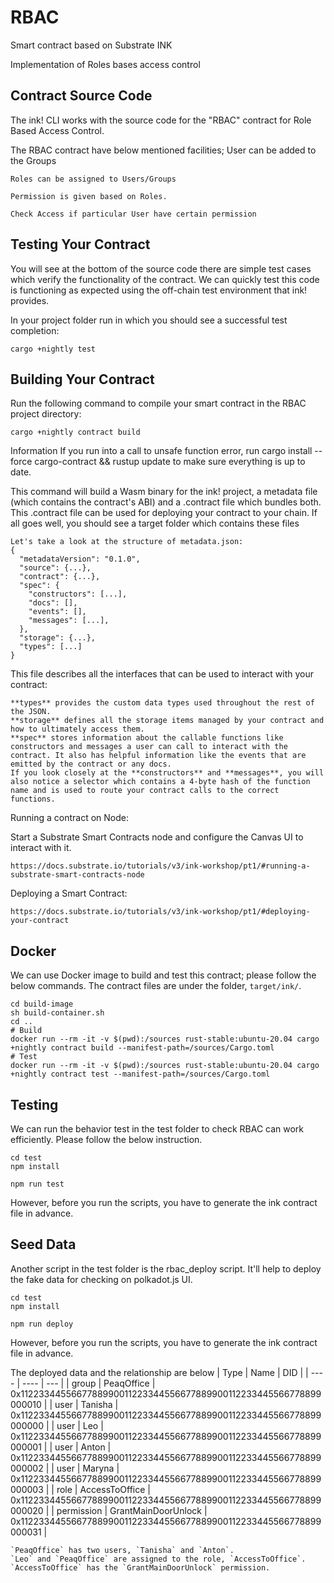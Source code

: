 # RBAC
Smart contract based on Substrate INK

Implementation of Roles bases access control

## Contract Source Code
The ink! CLI works with the source code for the "RBAC" contract for Role Based Access Control. 

The RBAC contract have below mentioned facilities;
    User can be added to the Groups
    
    Roles can be assigned to Users/Groups
    
    Permission is given based on Roles.
    
    Check Access if particular User have certain permission
    
## Testing Your Contract

You will see at the bottom of the source code there are simple test cases which verify the functionality of the contract. We can quickly test this code is functioning as expected using the off-chain test environment that ink! provides.

In your project folder run in which you should see a successful test completion:

    cargo +nightly test

## Building Your Contract

Run the following command to compile your smart contract in the RBAC project directory:

    cargo +nightly contract build

Information
    If you run into a call to unsafe function error, run cargo install --force cargo-contract && rustup update to make sure everything is up to date.

This command will build a Wasm binary for the ink! project, a metadata file (which contains the contract's ABI) and a .contract file which bundles both. This .contract file can be used for deploying your contract to your chain. If all goes well, you should see a target folder which contains these files

    Let's take a look at the structure of metadata.json:
    {
      "metadataVersion": "0.1.0",
      "source": {...},
      "contract": {...},
      "spec": {
        "constructors": [...],
        "docs": [],
        "events": [],
        "messages": [...],
      },
      "storage": {...},
      "types": [...]
    }

This file describes all the interfaces that can be used to interact with your contract:

    **types** provides the custom data types used throughout the rest of the JSON.
    **storage** defines all the storage items managed by your contract and how to ultimately access them.
    **spec** stores information about the callable functions like constructors and messages a user can call to interact with the contract. It also has helpful information like the events that are emitted by the contract or any docs.
    If you look closely at the **constructors** and **messages**, you will also notice a selector which contains a 4-byte hash of the function name and is used to route your contract calls to the correct functions.

Running a contract on Node:

Start a Substrate Smart Contracts node and configure the Canvas UI to interact with it.
        
    https://docs.substrate.io/tutorials/v3/ink-workshop/pt1/#running-a-substrate-smart-contracts-node

Deploying a Smart Contract:

    https://docs.substrate.io/tutorials/v3/ink-workshop/pt1/#deploying-your-contract

## Docker
We can use Docker image to build and test this contract; please follow the below commands. The contract files are under the folder, `target/ink/`.
```
cd build-image
sh build-container.sh
cd ..
# Build
docker run --rm -it -v $(pwd):/sources rust-stable:ubuntu-20.04 cargo +nightly contract build --manifest-path=/sources/Cargo.toml
# Test
docker run --rm -it -v $(pwd):/sources rust-stable:ubuntu-20.04 cargo +nightly contract test --manifest-path=/sources/Cargo.toml
```

## Testing
We can run the behavior test in the test folder to check RBAC can work efficiently. Please follow the below instruction.
```
cd test
npm install

npm run test
```
However, before you run the scripts, you have to generate the ink contract file in advance.

## Seed Data
Another script in the test folder is the rbac_deploy script. It'll help to deploy the fake data for checking on polkadot.js UI.
```
cd test
npm install

npm run deploy
```

However, before you run the scripts, you have to generate the ink contract file in advance.

The deployed data and the relationship are below
| Type | Name | DID |
| ---- | ---- | --- |
| group | PeaqOffice | 0x1122334455667788990011223344556677889900112233445566778899000010 |
| user | Tanisha | 0x1122334455667788990011223344556677889900112233445566778899000000 |
| user | Leo | 0x1122334455667788990011223344556677889900112233445566778899000001 |
| user | Anton | 0x1122334455667788990011223344556677889900112233445566778899000002 |
| user | Maryna | 0x1122334455667788990011223344556677889900112233445566778899000003 |
| role | AccessToOffice | 0x1122334455667788990011223344556677889900112233445566778899000020 |
| permission | GrantMainDoorUnlock | 0x1122334455667788990011223344556677889900112233445566778899000031 |

```
`PeaqOffice` has two users, `Tanisha` and `Anton`.
`Leo` and `PeaqOffice` are assigned to the role, `AccessToOffice`.
`AccessToOffice` has the `GrantMainDoorUnlock` permission.
```
